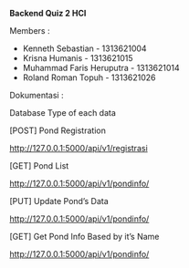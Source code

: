 
**Backend Quiz 2 HCI**

Members :

- Kenneth Sebastian		- 1313621004
- Krisna Humanis			- 1313621015	
- Muhammad Faris Heruputra 	- 1313621014
- Roland Roman Topuh 		- 1313621026

Dokumentasi :

Database Type of each data

[POST] Pond Registration

<http://127.0.0.1:5000/api/v1/registrasi>

[GET] Pond List

http://127.0.0.1:5000/api/v1/pondinfo/<pondname>





[PUT] Update Pond’s Data

http://127.0.0.1:5000/api/v1/pondinfo/<pondname>







[GET] Get Pond Info Based by it’s Name

http://127.0.0.1:5000/api/v1/pondinfo/<pondname>


